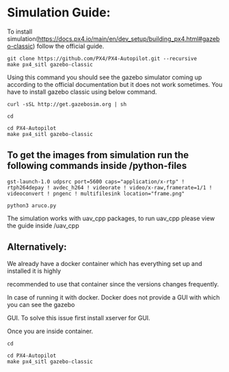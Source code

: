 # Simulation Guide:

To install simulation(https://docs.px4.io/main/en/dev_setup/building_px4.html#gazebo-classic) follow the official guide.

```
git clone https://github.com/PX4/PX4-Autopilot.git --recursive
make px4_sitl gazebo-classic
```
Using this command you should see the gazebo simulator coming up according to the official
documentation but it does not work sometimes. You have to install gazebo classic using below
command.

```
curl -sSL http://get.gazebosim.org | sh
```
```
cd
```
```
cd PX4-Autopilot
make px4_sitl gazebo-classic
```
## To get the images from simulation run the following commands inside /python-files
```
gst-launch-1.0 udpsrc port=5600 caps="application/x-rtp" ! rtph264depay ! avdec_h264 ! videorate ! video/x-raw,framerate=1/1 ! videoconvert ! pngenc ! multifilesink location="frame.png"

python3 aruco.py
```
The simulation works with uav_cpp packages, to run uav_cpp please view the guide inside /uav_cpp

## Alternatively:

We already have a docker container which has everything set up and installed it is highly

recommended to use that container since the versions changes frequently.

In case of running it with docker. Docker does not provide a GUI with which you can see the gazebo

GUI. To solve this issue first install xserver for GUI.

Once you are inside container.

```
cd
```
```
cd PX4-Autopilot
make px4_sitl gazebo-classic
```
